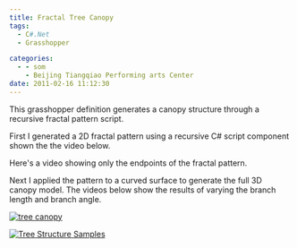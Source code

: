 ```yaml
---
title: Fractal Tree Canopy
tags:
  - C#.Net
  - Grasshopper

categories:
  - - som
    - Beijing Tiangqiao Performing arts Center
date: 2011-02-16 11:12:30
---
```


This grasshopper definition generates a canopy structure through a recursive fractal pattern script.

<!-- more -->

First I generated a 2D fractal pattern using a recursive C# script component shown the the video below.

Here's a video showing only the endpoints of the fractal pattern.

Next I applied the pattern to a curved surface to generate the full 3D canopy model. The videos below show the results of varying the branch length and branch angle.

[![](http://www.ericanastas.com/wp-content/uploads/2011/02/tree-canopy-636x421.jpg "tree canopy")](tree-canopy.jpg)

[![](http://www.ericanastas.com/wp-content/uploads/2011/02/Tree-Structure-Samples-636x425.png "Tree Structure Samples")](Tree-Structure-Samples.png)
